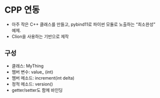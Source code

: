 # CPP 연동
- 아주 작은 C++ 클래스를 만들고, pybind11로 파이썬 모듈로 노출하는 “최소완성” 예제.
- Clion을 사용하는 기반으로 제작

## 구성
- 클래스: MyThing
- 멤버 변수: value_ (int)
- 멤버 메소드: increment(int delta)
- 정적 메소드: version()
- getter/setter도 함께 바인딩
